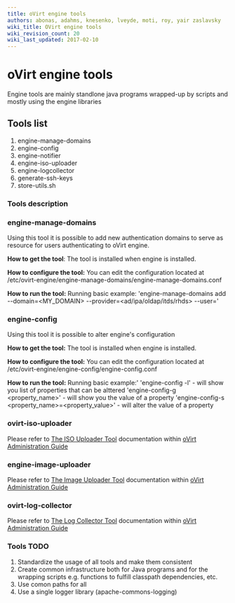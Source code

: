 ```yaml
---
title: oVirt engine tools
authors: abonas, adahms, knesenko, lveyde, moti, roy, yair zaslavsky
wiki_title: OVirt engine tools
wiki_revision_count: 20
wiki_last_updated: 2017-02-10
---
```


# oVirt engine tools

Engine tools are mainly standlone java programs wrapped-up by scripts and mostly using the engine libraries

## Tools list

1.  engine-manage-domains
2.  engine-config
3.  engine-notifier
4.  engine-iso-uploader
5.  engine-logcollector
6.  generate-ssh-keys
7.  store-utils.sh

### Tools description

### engine-manage-domains

Using this tool it is possible to add new authentication domains to serve as resource for users authenticating to oVirt engine.

**How to get the tool**:
The tool is installed when engine is installed.

**How to configure the tool:**
You can edit the configuration located at /etc/ovirt-engine/engine-manage-domains/engine-manage-domains.conf

**How to run the tool:**
Running basic example:
'engine-manage-domains add --domain=<MY_DOMAIN> --provider=<ad/ipa/oldap/itds/rhds> --user=<USERNAME>'

### engine-config

Using this tool it is possible to alter engine's configuration

**How to get the tool:**
The tool is installed when engine is installed.

**How to configure the tool:**
You can edit the configuration located at /etc/ovirt-engine/engine-config/engine-config.conf

**How to run the tool:**
Running basic example:'
'engine-config -l' - will show you list of properties that can be alttered 'engine-config-g <property_name>' - will show you the value of a property 'engine-config-s <property_name>=<property_value>' - will alter the value of a property

### ovirt-iso-uploader

Please refer to [The ISO Uploader Tool](/documentation/admin-guide/chap-Utilities/#the-iso-uploader-tool)
documentation within [oVirt Administration Guide](/documentation/admin-guide/administration-guide/)

### engine-image-uploader

Please refer to [The Image Uploader Tool](/documentation/admin-guide/chap-Utilities/#the-image-uploader-tool)
documentation within [oVirt Administration Guide](http://www.ovirt.org/documentation/admin-guide/administration-guide/)

### ovirt-log-collector

Please refer to [The Log Collector Tool](/documentation/admin-guide/chap-Utilities/#the-log-collector-tool)
documentation within [oVirt Administration Guide](/documentation/admin-guide/administration-guide/)

### Tools TODO

1.  Standardize the usage of all tools and make them consistent
2.  Create common infrastructure both for Java programs and for the wrapping scripts e.g. functions to fulfill classpath dependencies, etc.
3.  Use comon paths for all
4.  Use a single logger library (apache-commons-logging)

